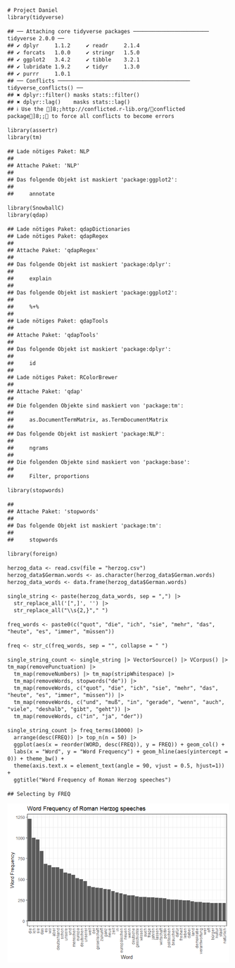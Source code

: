     # Project Daniel
    library(tidyverse)

    ## ── Attaching core tidyverse packages ──────────────────────── tidyverse 2.0.0 ──
    ## ✔ dplyr     1.1.2     ✔ readr     2.1.4
    ## ✔ forcats   1.0.0     ✔ stringr   1.5.0
    ## ✔ ggplot2   3.4.2     ✔ tibble    3.2.1
    ## ✔ lubridate 1.9.2     ✔ tidyr     1.3.0
    ## ✔ purrr     1.0.1     
    ## ── Conflicts ────────────────────────────────────────── tidyverse_conflicts() ──
    ## ✖ dplyr::filter() masks stats::filter()
    ## ✖ dplyr::lag()    masks stats::lag()
    ## ℹ Use the ]8;;http://conflicted.r-lib.org/conflicted package]8;; to force all conflicts to become errors

    library(assertr)
    library(tm)

    ## Lade nötiges Paket: NLP
    ## 
    ## Attache Paket: 'NLP'
    ## 
    ## Das folgende Objekt ist maskiert 'package:ggplot2':
    ## 
    ##     annotate

    library(SnowballC)
    library(qdap)

    ## Lade nötiges Paket: qdapDictionaries
    ## Lade nötiges Paket: qdapRegex
    ## 
    ## Attache Paket: 'qdapRegex'
    ## 
    ## Das folgende Objekt ist maskiert 'package:dplyr':
    ## 
    ##     explain
    ## 
    ## Das folgende Objekt ist maskiert 'package:ggplot2':
    ## 
    ##     %+%
    ## 
    ## Lade nötiges Paket: qdapTools
    ## 
    ## Attache Paket: 'qdapTools'
    ## 
    ## Das folgende Objekt ist maskiert 'package:dplyr':
    ## 
    ##     id
    ## 
    ## Lade nötiges Paket: RColorBrewer
    ## 
    ## Attache Paket: 'qdap'
    ## 
    ## Die folgenden Objekte sind maskiert von 'package:tm':
    ## 
    ##     as.DocumentTermMatrix, as.TermDocumentMatrix
    ## 
    ## Das folgende Objekt ist maskiert 'package:NLP':
    ## 
    ##     ngrams
    ## 
    ## Die folgenden Objekte sind maskiert von 'package:base':
    ## 
    ##     Filter, proportions

    library(stopwords)

    ## 
    ## Attache Paket: 'stopwords'
    ## 
    ## Das folgende Objekt ist maskiert 'package:tm':
    ## 
    ##     stopwords

    library(foreign)

    herzog_data <- read.csv(file = "herzog.csv")
    herzog_data$German.words <- as.character(herzog_data$German.words)
    herzog_data_words <- data.frame(herzog_data$German.words)

    single_string <- paste(herzog_data_words, sep = ",") |>
      str_replace_all('[",]', '') |>
      str_replace_all("\\s{2,}"," ")

    freq_words <- paste0(c("quot", "die", "ich", "sie", "mehr", "das", "heute", "es", "immer", "müssen"))

    freq <- str_c(freq_words, sep = "", collapse = " ")

    single_string_count <- single_string |> VectorSource() |> VCorpus() |> tm_map(removePunctuation) |>
      tm_map(removeNumbers) |> tm_map(stripWhitespace) |>
      tm_map(removeWords, stopwords("de")) |>
      tm_map(removeWords, c("quot", "die", "ich", "sie", "mehr", "das", "heute", "es", "immer", "müssen")) |>
      tm_map(removeWords, c("und", "muß", "in", "gerade", "wenn", "auch", "viele", "deshalb", "gibt", "geht")) |>
      tm_map(removeWords, c("in", "ja", "der"))

    single_string_count |> freq_terms(10000) |> 
      arrange(desc(FREQ)) |> top_n(n = 50) |> 
      ggplot(aes(x = reorder(WORD, desc(FREQ)), y = FREQ)) + geom_col() +
      labs(x = "Word", y = "Word Frequency") + geom_hline(aes(yintercept = 0)) + theme_bw() + 
      theme(axis.text.x = element_text(angle = 90, vjust = 0.5, hjust=1)) +
      ggtitle("Word Frequency of Roman Herzog speeches")

    ## Selecting by FREQ

![](winterstetter_solution_files/figure-markdown_strict/unnamed-chunk-1-1.png)
